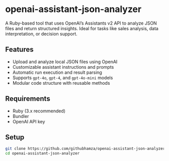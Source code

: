 # openai-assistant-json-analyzer

A Ruby-based tool that uses OpenAI’s Assistants v2 API to analyze JSON files and return structured insights. Ideal for tasks like sales analysis, data interpretation, or decision support.

## Features

- Upload and analyze local JSON files using OpenAI
- Customizable assistant instructions and prompts
- Automatic run execution and result parsing
- Supports `gpt-4o`, `gpt-4`, and `gpt-4o-mini` models
- Modular code structure with reusable methods

## Requirements

- Ruby (3.x recommended)
- Bundler
- OpenAI API key

## Setup

```bash
git clone https://github.com/githubhamza/openai-assistant-json-analyzer.git
cd openai-assistant-json-analyzer
